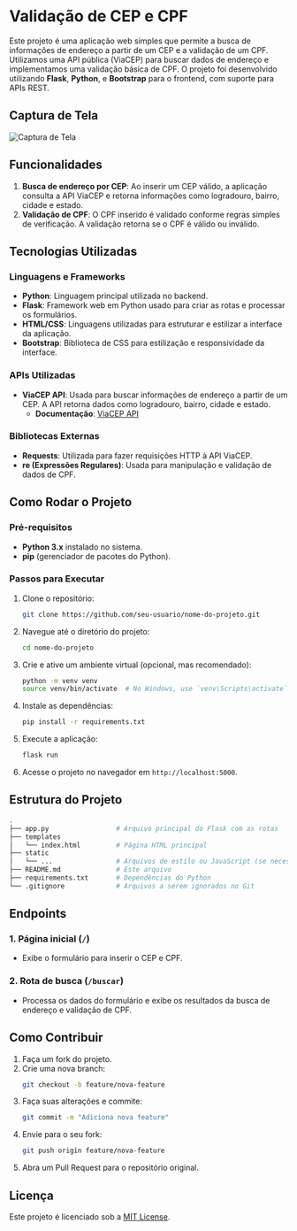 
# Validação de CEP e CPF

Este projeto é uma aplicação web simples que permite a busca de informações de endereço a partir de um CEP e a validação de um CPF. Utilizamos uma API pública (ViaCEP) para buscar dados de endereço e implementamos uma validação básica de CPF. O projeto foi desenvolvido utilizando **Flask**, **Python**, e **Bootstrap** para o frontend, com suporte para APIs REST.

## Captura de Tela

![Captura de Tela](https://github.com/user-attachments/assets/e02ac965-39fa-4d9e-b3ed-990583d00505)

## Funcionalidades

1. **Busca de endereço por CEP**: Ao inserir um CEP válido, a aplicação consulta a API ViaCEP e retorna informações como logradouro, bairro, cidade e estado.
2. **Validação de CPF**: O CPF inserido é validado conforme regras simples de verificação. A validação retorna se o CPF é válido ou inválido.

## Tecnologias Utilizadas

### Linguagens e Frameworks

- **Python**: Linguagem principal utilizada no backend.
- **Flask**: Framework web em Python usado para criar as rotas e processar os formulários.
- **HTML/CSS**: Linguagens utilizadas para estruturar e estilizar a interface da aplicação.
- **Bootstrap**: Biblioteca de CSS para estilização e responsividade da interface.

### APIs Utilizadas

- **ViaCEP API**: Usada para buscar informações de endereço a partir de um CEP. A API retorna dados como logradouro, bairro, cidade e estado.
  - **Documentação**: [ViaCEP API](https://viacep.com.br)
  
### Bibliotecas Externas

- **Requests**: Utilizada para fazer requisições HTTP à API ViaCEP.
- **re (Expressões Regulares)**: Usada para manipulação e validação de dados de CPF.

## Como Rodar o Projeto

### Pré-requisitos

- **Python 3.x** instalado no sistema.
- **pip** (gerenciador de pacotes do Python).

### Passos para Executar

1. Clone o repositório:
   ```bash
   git clone https://github.com/seu-usuario/nome-do-projeto.git
   ```

2. Navegue até o diretório do projeto:
   ```bash
   cd nome-do-projeto
   ```

3. Crie e ative um ambiente virtual (opcional, mas recomendado):
   ```bash
   python -m venv venv
   source venv/bin/activate  # No Windows, use `venv\Scripts\activate`
   ```

4. Instale as dependências:
   ```bash
   pip install -r requirements.txt
   ```

5. Execute a aplicação:
   ```bash
   flask run
   ```

6. Acesse o projeto no navegador em `http://localhost:5000`.

## Estrutura do Projeto

```bash
.
├── app.py                 # Arquivo principal do Flask com as rotas
├── templates
│   └── index.html         # Página HTML principal
├── static
│   └── ...                # Arquivos de estilo ou JavaScript (se necessário)
├── README.md              # Este arquivo
├── requirements.txt       # Dependências do Python
└── .gitignore             # Arquivos a serem ignorados no Git
```

## Endpoints

### 1. Página inicial (`/`)

- Exibe o formulário para inserir o CEP e CPF.
  
### 2. Rota de busca (`/buscar`)

- Processa os dados do formulário e exibe os resultados da busca de endereço e validação de CPF.

## Como Contribuir

1. Faça um fork do projeto.
2. Crie uma nova branch:
   ```bash
   git checkout -b feature/nova-feature
   ```
3. Faça suas alterações e commite:
   ```bash
   git commit -m "Adiciona nova feature"
   ```
4. Envie para o seu fork:
   ```bash
   git push origin feature/nova-feature
   ```
5. Abra um Pull Request para o repositório original.

## Licença

Este projeto é licenciado sob a [MIT License](LICENSE).
